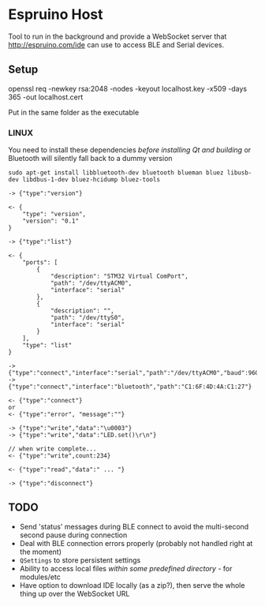 Espruino Host
=============

Tool to run in the background and provide a WebSocket server
that http://espruino.com/ide can use to access BLE and Serial
devices.


Setup
-----

openssl req -newkey rsa:2048 -nodes -keyout localhost.key -x509 -days 365 -out localhost.cert

Put in the same folder as the executable

### LINUX

You need to install these dependencies *before installing Qt and building* or Bluetooth will silently fall back to a dummy version

```
sudo apt-get install libbluetooth-dev bluetooth blueman bluez libusb-dev libdbus-1-dev bluez-hcidump bluez-tools
```


```
-> {"type":"version"}

<- {
    "type": "version",
    "version": "0.1"
}
```

```
-> {"type":"list"}

<- {
    "ports": [
        {
            "description": "STM32 Virtual ComPort",
            "path": "/dev/ttyACM0",
            "interface": "serial"
        },
        {
            "description": "",
            "path": "/dev/ttyS0",
            "interface": "serial"
        }
    ],
    "type": "list"
}
```

```
-> {"type":"connect","interface":"serial","path":"/dev/ttyACM0","baud":9600}
-> {"type":"connect","interface":"bluetooth","path":"C1:6F:4D:4A:C1:27"}

<- {"type":"connect"}
or
<- {"type":"error", "message":""}
```

```
-> {"type":"write","data":"\u0003"}
-> {"type":"write","data":"LED.set()\r\n"}

// when write complete...
<- {"type":"write",count:234}
```

```
<- {"type":"read","data":" ... "}
```

```
-> {"type":"disconnect"}
```


TODO
----

* Send 'status' messages during BLE connect to avoid the multi-second second pause during connection
* Deal with BLE connection errors properly (probably not handled right at the moment)
* `QSettings` to store persistent settings
* Ability to access local files *within some predefined directory* - for modules/etc
* Have option to download IDE locally (as a zip?), then serve the whole thing up over the WebSocket URL

